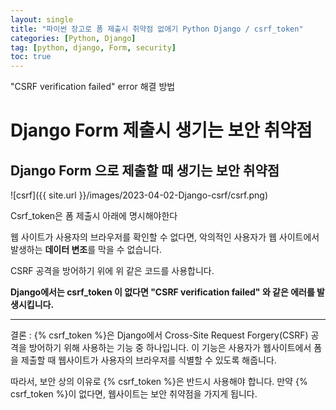 ```yaml
---
layout: single
title: "파이썬 장고로 폼 제출시 취약점 없애기 Python Django / csrf_token"
categories: [Python, Django]
tag: [python, django, Form, security]
toc: true
---
```


 "CSRF verification failed" error 해결 방법

# Django Form 제출시 생기는 보안 취약점

## Django Form 으로 제출할 때 생기는 보안 취약점

![csrf]({{ site.url }}/images/2023-04-02-Django-csrf/csrf.png)

Csrf_token은 폼 제출시 아래에 명시해야한다

웹 사이트가 사용자의 브라우저를 확인할 수 없다면, 악의적인 사용자가 웹 사이트에서 발생하는  **데이터 변조**를 막을 수 없습니다. 

CSRF 공격을 방어하기 위에 위 같은 코드를 사용합니다.

**Django에서는 csrf_token 이 없다면  "CSRF verification failed" 와 같은 에러를 발생시킵니다.** 

---

결론 :
{% csrf_token %}은 Django에서 Cross-Site Request Forgery(CSRF) 공격을 방어하기 위해 사용하는 기능 중 하나입니다. 이 기능은 사용자가 웹사이트에서 폼을 제출할 때 웹사이트가 사용자의 브라우저를 식별할 수 있도록 해줍니다.

따라서, 보안 상의 이유로 {% csrf_token %}은 반드시 사용해야 합니다. 만약 {% csrf_token %}이 없다면, 웹사이트는 보안 취약점을 가지게 됩니다.
